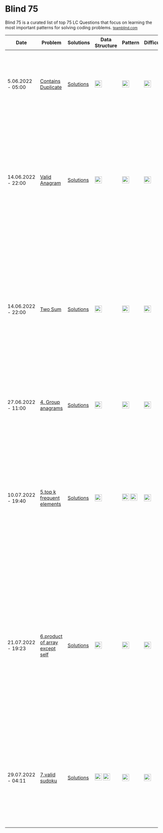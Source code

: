 # Blind 75
Blind 75 is a curated list of top 75 LC Questions that focus on learning the most important patterns for solving coding problems. <small>[teamblind.com](https://www.teamblind.com/post/New-Year-Gift---Curated-List-of-Top-75-LeetCode-Questions-to-Save-Your-Time-OaM1orEU)</small>

Date | Problem | Solutions | Data Structure | Pattern | Difficulty | Frequency | Notes
---|---|---|---|---|---|---|---|
5.06.2022 - 05:00 | [Contains Duplicate](https://leetcode.com/problems/contains-duplicate/) | [Solutions](https://github.com/humamaboalraja/grind.xyz/blob/fix/doc/coding/docs/blind75/questions/1.contains-duplidate.md) |     <img src="https://img.shields.io/badge/Arrays-333333.svg" height="23"/> |       <img src="https://img.shields.io/badge/HashSet-69314C.svg" height="23"/> | <img src="https://img.shields.io/badge/Easy-1faf25.svg" height="23"/> | High | Use Hashset to get unique values in array, check for duplicates and add items easily in constant time.|
14.06.2022 - 22:00 | [Valid Anagram](https://leetcode.com/problems/valid-anagram/) | [Solutions](https://github.com/humamaboalraja/grind.xyz/blob/fix/doc/coding/docs/blind75/questions/2.valid-anagram.md) |     <img src="https://img.shields.io/badge/Strings-333333.svg" height="23"/> |       <img src="https://img.shields.io/badge/HashSet-69314C.svg" height="23"/> | <img src="https://img.shields.io/badge/Easy-1faf25.svg" height="23"/> | High | Using an array of 26 fixed size (Alphabet size) to store the count of each character - count each char occurence in s, decrement for t; - Using a hashtable if the input has unicode characters |
14.06.2022 - 22:00 | [Two Sum](https://leetcode.com/problems/two-sum/) | [Solutions](https://github.com/humamaboalraja/grind.xyz/blob/fix/doc/coding/docs/blind75/questions/3.two-sum.md) |     <img src="https://img.shields.io/badge/Arrays-333333.svg" height="23"/> |       <img src="https://img.shields.io/badge/Hashtable-69314C.svg" height="23"/> | <img src="https://img.shields.io/badge/Easy-1faf25.svg" height="23"/> | High |     We use a hash map to instantly check for difference value, the map will add index of last occurrence of a number, look back to check if current element's complement $(target - nums[i])$ already exists in the hash table |
| 27.06.2022 - 11:00 | [4. Group anagrams](https://leetcode.com/problems/group-anagrams/) | [Solutions](https://github.com/humamaboalraja/grind.xyz/blob/fix/doc/coding/docs/blind75/questions/4.group-anagrams.md) |  <img src=https://img.shields.io/badge/Arrays-333333.svg height=23/> | <img src=https://img.shields.io/badge/Hashtable-69314C.svg height=23/> | <img src=https://img.shields.io/badge/Medium-ef6c00.svg height=23/> | High | use 26 chars, use count of each char in each word for key in map, value is the list of anagrams; |
| 10.07.2022 - 19:40 | [5.top k frequent elements](https://leetcode.com/problems/top-k-frequent-elements/) | [Solutions](https://github.com/humamaboalraja/grind.xyz/blob/fix/doc/coding/docs/blind75/questions/5.top-k-frequent-elements.md) |  <img src=https://img.shields.io/badge/Arrays-333333.svg height=23/> | <img src=https://img.shields.io/badge/Hashtable-69314C.svg height=23/> <img src=https://img.shields.io/badge/Heap-31314C.svg height=23/> | <img src=https://img.shields.io/badge/Medium-ef6c00.svg height=23/> | High |      - We add elements and their frequencies to the hashmap, and then we use the tweaked bucket sort. -- We use a minheap that’s kept at size k, if its bigger than k pop the min, by the end it should be left with k largest; |
| 21.07.2022 - 19:23 | [6.product of array except self](https://leetcode.com/problems/product-of-array-except-self/solution/) | [Solutions](https://github.com/humamaboalraja/grind.xyz/blob/fix/doc/coding/docs/blind75/questions/6.product-of-array-except-self.md) |  <img src=https://img.shields.io/badge/Arrays-333333.svg height=23/> | <img src=https://img.shields.io/badge/Left-Right-69314C.svg height=23/> | <img src=https://img.shields.io/badge/Medium-ef6c00.svg height=23/> | High |  make answer array acting as product of left and right variable acting as products of right, then multiply answer's current element by rightProduct variable.     -     Create left and right product arrays, make two passes, first in-order, second in-reverse, to compute products |
| 29.07.2022 - 04:11 | [7.valid sudoku](https://leetcode.com/problems/valid-sudoku/) | [Solutions](../blind75/questions/7.valid-sudoku.md) |  <img src=https://img.shields.io/badge/Arrays-333333.svg height=23/> <img src=https://img.shields.io/badge/Matrix-34495e.svg height=23/> | <img src=https://img.shields.io/badge/Hashtable-69314C.svg height=23/> | <img src=https://img.shields.io/badge/Easy-1faf25.svg height=23/> | High |  Use a HashSet to check if a number is already in the row, column, or 3x3 box. and utilize the add method since it returns false if duplicates were found |
